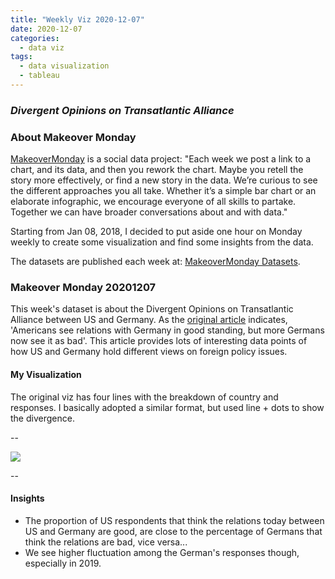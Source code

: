 ```yaml
---
title: "Weekly Viz 2020-12-07"
date: 2020-12-07
categories:
  - data viz
tags:
  - data visualization
  - tableau
---
```


### *Divergent Opinions on Transatlantic Alliance*


### About Makeover Monday

[MakeoverMonday](http://www.makeovermonday.co.uk/) is a social data project:
"Each week we post a link to a chart, and its data, and then you rework the chart.
Maybe you retell the story more effectively, or find a new story in the data.
We’re curious to see the different approaches you all take. Whether it’s a simple bar chart or an elaborate infographic, we encourage everyone of all skills to partake.
Together we can have broader conversations about and with data."

Starting from Jan 08, 2018, I decided to put aside one hour on Monday weekly to create some visualization and find some insights from the data.

The datasets are published each week at: [MakeoverMonday Datasets](http://www.makeovermonday.co.uk/data/).

### Makeover Monday 20201207

This week's dataset is about the Divergent Opinions on Transatlantic Alliance between US and Germany. As the [original article](https://www.pewresearch.org/global/2020/11/23/americans-and-germans-head-into-2021-with-divergent-opinions-on-transatlantic-alliance/) indicates, 'Americans see relations with Germany in good standing, but more Germans now see it as bad'. This article provides lots of interesting data points of how US and Germany hold different views on foreign policy issues.  

#### My Visualization

The original viz has four lines with the breakdown of country and responses. I basically adopted a similar format, but used line + dots to show the divergence.  

--  
<div class='tableauPlaceholder' id='viz1607406118729' style='position: relative'>
<noscript><a href='#'>
  <img alt=' ' src='https:&#47;&#47;public.tableau.com&#47;static&#47;images&#47;Ma&#47;MakeOverMonday20201207DivergentOpinionsonTransatlanticAlliance&#47;DivergentOpinionsonTransatlanticAlliance&#47;1_rss.png' style='border: none' />
</a></noscript>
<object class='tableauViz'  style='display:none;'>
  <param name='host_url' value='https%3A%2F%2Fpublic.tableau.com%2F' />
  <param name='embed_code_version' value='3' />
  <param name='site_root' value='' />
  <param name='name' value='MakeOverMonday20201207DivergentOpinionsonTransatlanticAlliance&#47;DivergentOpinionsonTransatlanticAlliance' />
  <param name='tabs' value='no' />
  <param name='toolbar' value='yes' />
  <param name='static_image' value='https:&#47;&#47;public.tableau.com&#47;static&#47;images&#47;Ma&#47;MakeOverMonday20201207DivergentOpinionsonTransatlanticAlliance&#47;DivergentOpinionsonTransatlanticAlliance&#47;1.png' />
  <param name='animate_transition' value='yes' />
  <param name='display_static_image' value='yes' />
  <param name='display_spinner' value='yes' />
  <param name='display_overlay' value='yes' />
  <param name='display_count' value='yes' />
  <param name='language' value='en' />
  <param name='filter' value='publish=yes' />
</object></div>             
<script type='text/javascript'>      
  var divElement = document.getElementById('viz1607406118729');     
  var vizElement = divElement.getElementsByTagName('object')[0];          
  if ( divElement.offsetWidth > 800 ) { vizElement.style.width='800px';vizElement.style.height='827px';} else if ( divElement.offsetWidth > 500 ) { vizElement.style.width='800px';vizElement.style.height='827px';} else { vizElement.style.width='100%';vizElement.style.height='727px';}       
  var scriptElement = document.createElement('script');                
  scriptElement.src = 'https://public.tableau.com/javascripts/api/viz_v1.js';     
  vizElement.parentNode.insertBefore(scriptElement, vizElement);          
</script>
  
--  

#### Insights
* The proportion of US respondents that think the relations today between US and Germany are good, are close to the percentage of Germans that think the relations are bad, vice versa...  
* We see higher fluctuation among the German's responses though, especially in 2019.  

